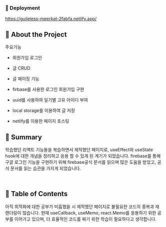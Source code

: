 ### :triangular_flag_on_post: Deployment
https://guileless-meerkat-2fabfa.netlify.app/




## :star2: About the Project

주요기능

- 회원가입 로그인

- 글 CRUD

- 글 페이징 기능

- firbase를 사용한 로그인 회원가입 구현

- uuid를 사용하여 일기별 고유 아이디 부여

- local storage를 이용하여 글 저장

- netlify를 이용한 페이지 호스팅





## :page_facing_up: Summary
학습했던 리액트 기능들을 복습하면서 제작했던 페이지로, useEffect와 useState hook에 대한 개념을 정리하고 응용 할 수 있게 된 계기가 되었습니다. firebase를 통해 구글 로그인 기능을 구현하기 위해 firebase공식 문서를 읽으며 많은 도움을 받았고, 공식 문서를 읽는 습관을 가지게 되었습니다.

​


## :notebook_with_decorative_cover: Table of Contents
아직 최적화에 대한 공부가 미흡했을 시 제작했던 페이지로 불필요한 코드의 중복과 재렌더링이 많습니다. 현재 useCallback, useMemo, react.Memo를 응용하기 위한 공부를  이어가고 있으며, 더 효율적인 코드를 짜기 위한 학습이 필요하다고 생각합니다. 

​
